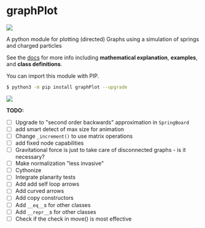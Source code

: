 # graphPlot

![](docs/img/examples.png)

A python module for plotting (directed) Graphs using a simulation of springs
and charged particles

See the [docs](https://peterefrancis.github.io/graphPlot/)
 for more info including **mathematical explanation**, **examples**, and **class definitions**.

You can import this module with PIP.

```bash
$ python3 -m pip install graphPlot --upgrade
```

![](docs/img/animation.gif)


**TODO:**
- [ ] Upgrade to "second order backwards" approximation in `SpringBoard`
- [ ] add smart detect of max size for animation
- [ ] Change `_increment()` to use matrix operations
- [ ] add fixed node capabilities
- [ ] Gravitational force is just to take care of disconnected graphs - is it necessary?
- [ ] Make normalization "less invasive"
- [ ] Cythonize
- [ ] Integrate planarity tests
- [ ] Add add self loop arrows
- [ ] Add curved arrows
- [ ] Add copy constructors
- [ ] Add `__eq__`s for other classes
- [ ] Add `__repr__`s for other classes
- [ ] Check if the check in move() is most effective
